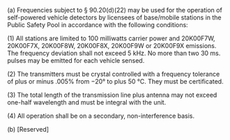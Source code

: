 (a) Frequencies subject to § 90.20(d)(22) may be used for the operation of self-powered vehicle detectors by licensees of base/mobile stations in the Public Safety Pool in accordance with the following conditions:

(1) All stations are limited to 100 milliwatts carrier power and 20K00F7W, 20K00F7X, 20K00F8W, 20K00F8X, 20K00F9W or 20K00F9X emissions. The frequency deviation shall not exceed 5 kHz. No more than two 30 ms. pulses may be emitted for each vehicle sensed.

(2) The transmitters must be crystal controlled with a frequency tolerance of plus or minus .005% from −20° to plus 50 °C. They must be certificated.

(3) The total length of the transmission line plus antenna may not exceed one-half wavelength and must be integral with the unit.

(4) All operation shall be on a secondary, non-interference basis.

(b) [Reserved]

